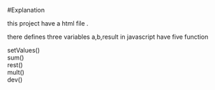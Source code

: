 #Explanation

this project have a html file .

there defines three variables a,b,result in javascript
have five function 

setValues()<br>
sum()<br>
rest()<br>
mult()<br>
dev()<br>
